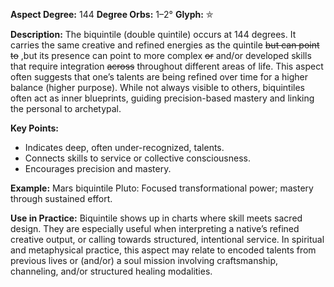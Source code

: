 **Aspect Degree:** 144
**Degree Orbs:** 1–2°
**Glyph:** ⛤

**Description:**
The biquintile (double quintile) occurs at 144 degrees. It carries the same creative and refined energies as the quintile ~~but can point to~~ ,but its presence can point to more complex ~~or~~ and/or developed skills that require integration ~~across~~ throughout different areas of life. 
This aspect often suggests that one’s talents are being refined over time for a higher balance (higher purpose). While not always visible to others, biquintiles often act as inner blueprints, guiding precision-based mastery and linking the personal to archetypal. 

**Key Points:**
- Indicates deep, often under-recognized, talents. 
- Connects skills to service or collective consciousness. 
- Encourages precision and mastery. 

**Example:**
Mars biquintile Pluto: Focused transformational power; mastery through sustained effort. 

**Use in Practice:**
Biquintile shows up in charts where skill meets sacred design. They are especially useful when interpreting a native’s refined creative output, or calling towards structured, intentional service. In spiritual and metaphysical practice, this aspect may relate to encoded talents from previous lives or (and/or) a soul mission involving craftsmanship, channeling, and/or structured healing modalities. 